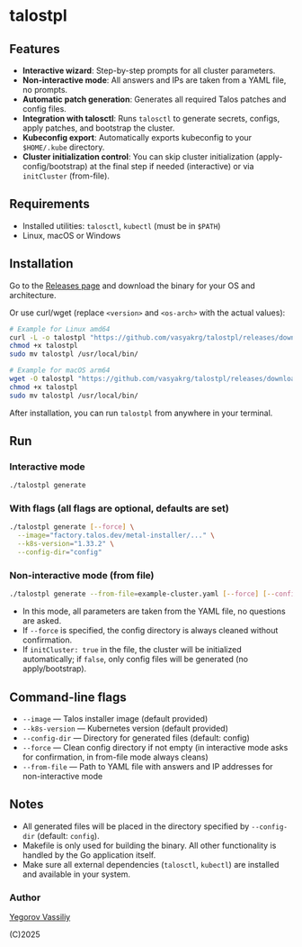 # talostpl

## Features

- **Interactive wizard**: Step-by-step prompts for all cluster parameters.
- **Non-interactive mode**: All answers and IPs are taken from a YAML file, no prompts.
- **Automatic patch generation**: Generates all required Talos patches and config files.
- **Integration with talosctl**: Runs `talosctl` to generate secrets, configs, apply patches, and bootstrap the cluster.
- **Kubeconfig export**: Automatically exports kubeconfig to your `$HOME/.kube` directory.
- **Cluster initialization control**: You can skip cluster initialization (apply-config/bootstrap) at the final step if needed (interactive) or via `initCluster` (from-file).

## Requirements

- Installed utilities: `talosctl`, `kubectl` (must be in `$PATH`)
- Linux, macOS or Windows

## Installation

Go to the [Releases page](https://github.com/vasyakrg/talostpl/releases) and download the binary for your OS and architecture.

Or use curl/wget (replace `<version>` and `<os-arch>` with the actual values):

```sh
# Example for Linux amd64
curl -L -o talostpl "https://github.com/vasyakrg/talostpl/releases/download/v<version>/talostpl-linux-amd64"
chmod +x talostpl
sudo mv talostpl /usr/local/bin/
```

```sh
# Example for macOS arm64
wget -O talostpl "https://github.com/vasyakrg/talostpl/releases/download/v<version>/talostpl-darwin-arm64"
chmod +x talostpl
sudo mv talostpl /usr/local/bin/
```

After installation, you can run `talostpl` from anywhere in your terminal.

## Run

### Interactive mode

```sh
./talostpl generate
```

### With flags (all flags are optional, defaults are set)

```sh
./talostpl generate [--force] \
  --image="factory.talos.dev/metal-installer/..." \
  --k8s-version="1.33.2" \
  --config-dir="config"
```

### Non-interactive mode (from file)

```sh
./talostpl generate --from-file=example-cluster.yaml [--force] [--config-dir=dir]
```

- In this mode, all parameters are taken from the YAML file, no questions are asked.
- If `--force` is specified, the config directory is always cleaned without confirmation.
- If `initCluster: true` in the file, the cluster will be initialized automatically; if `false`, only config files will be generated (no apply/bootstrap).

## Command-line flags

- `--image` — Talos installer image (default provided)
- `--k8s-version` — Kubernetes version (default provided)
- `--config-dir` — Directory for generated files (default: config)
- `--force` — Clean config directory if not empty (in interactive mode asks for confirmation, in from-file mode always cleans)
- `--from-file` — Path to YAML file with answers and IP addresses for non-interactive mode

## Notes

- All generated files will be placed in the directory specified by `--config-dir` (default: `config`).
- Makefile is only used for building the binary. All other functionality is handled by the Go application itself.
- Make sure all external dependencies (`talosctl`, `kubectl`) are installed and available in your system.

### Author

[Yegorov Vassiliy](https://egorovanet.ru)

(C)2025

